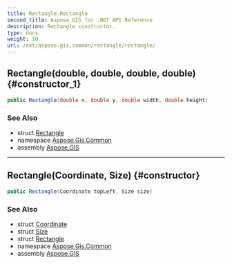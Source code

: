 ```yaml
---
title: Rectangle.Rectangle
second_title: Aspose.GIS for .NET API Reference
description: Rectangle constructor. 
type: docs
weight: 10
url: /net/aspose.gis.common/rectangle/rectangle/
---
```

## Rectangle(double, double, double, double) {#constructor_1}

```csharp
public Rectangle(double x, double y, double width, double height)
```

### See Also

* struct [Rectangle](../)
* namespace [Aspose.Gis.Common](../../rectangle/)
* assembly [Aspose.GIS](../../../)

---

## Rectangle(Coordinate, Size) {#constructor}

```csharp
public Rectangle(Coordinate topLeft, Size size)
```

### See Also

* struct [Coordinate](../../coordinate/)
* struct [Size](../../size/)
* struct [Rectangle](../)
* namespace [Aspose.Gis.Common](../../rectangle/)
* assembly [Aspose.GIS](../../../)


